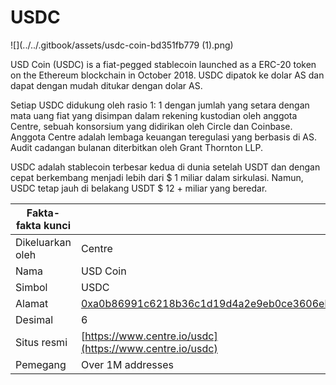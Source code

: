 # USDC

![](../../.gitbook/assets/usdc-coin-bd351fb779 (1).png)

USD Coin (USDC) is a fiat-pegged stablecoin launched as a ERC-20 token on the Ethereum blockchain in October 2018. USDC dipatok ke dolar AS dan dapat dengan mudah ditukar dengan dolar AS.

Setiap USDC didukung oleh rasio 1: 1 dengan jumlah yang setara dengan mata uang fiat yang disimpan dalam rekening kustodian oleh anggota Centre, sebuah konsorsium yang didirikan oleh Circle dan Coinbase. Anggota Centre adalah lembaga keuangan teregulasi yang berbasis di AS. Audit cadangan bulanan diterbitkan oleh Grant Thornton LLP.

USDC adalah stablecoin terbesar kedua di dunia setelah USDT dan dengan cepat berkembang menjadi lebih dari $ 1 miliar dalam sirkulasi. Namun, USDC tetap jauh di belakang USDT $ 12 + miliar yang beredar.

| Fakta-fakta kunci |                                                                                                                     |
| ----------------- | ------------------------------------------------------------------------------------------------------------------- |
| Dikeluarkan oleh  | Centre                                                                                                              |
| Nama              | USD Coin                                                                                                            |
| Simbol            | USDC                                                                                                                |
| Alamat            | [0xa0b86991c6218b36c1d19d4a2e9eb0ce3606eb48](https://etherscan.io/token/0xa0b86991c6218b36c1d19d4a2e9eb0ce3606eb48) |
| Desimal           | 6                                                                                                                   |
| Situs resmi       | [https://www.centre.io/usdc](https://www.centre.io/usdc)                                                            |
| Pemegang          | Over 1M addresses                                                                                                   |

